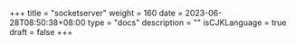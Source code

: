 +++
title = "socketserver"
weight = 160
date = 2023-06-28T08:50:38+08:00
type = "docs"
description = ""
isCJKLanguage = true
draft = false
+++
